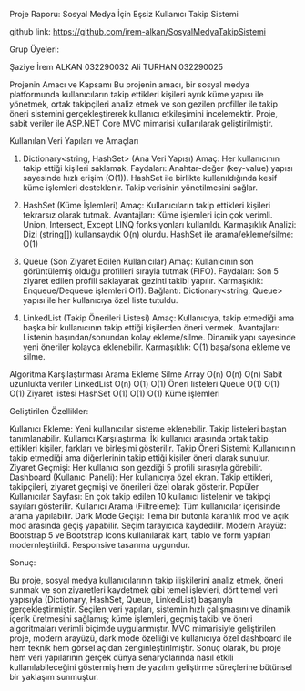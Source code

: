 Proje Raporu: Sosyal Medya İçin Eşsiz Kullanıcı Takip Sistemi

github link:
https://github.com/irem-alkan/SosyalMedyaTakipSistemi

Grup Üyeleri:

Şaziye İrem ALKAN 032290032
Ali TURHAN 032290025

 Projenin Amacı ve Kapsamı
Bu projenin amacı, bir sosyal medya platformunda kullanıcıların takip ettikleri kişileri ayrık küme yapısı ile yönetmek, ortak takipçileri analiz etmek ve son gezilen profiller ile takip öneri sistemini gerçekleştirerek kullanıcı etkileşimini incelemektir. 
Proje, sabit veriler ile ASP.NET Core MVC mimarisi kullanılarak geliştirilmiştir.

 Kullanılan Veri Yapıları ve Amaçları
 
1. Dictionary<string, HashSet>  (Ana Veri Yapısı)
Amaç: Her kullanıcının takip ettiği kişileri saklamak.
Faydaları:
Anahtar-değer (key-value) yapısı sayesinde hızlı erişim (O(1)).
HashSet ile birlikte kullanıldığında kesif küme işlemleri desteklenir.
Takip verisinin yönetilmesini sağlar.

2. HashSet  (Küme İşlemleri)
Amaç: Kullanıcıların takip ettikleri kişileri tekrarsız olarak tutmak.
Avantajları:
Küme işlemleri için çok verimli.
Union, Intersect, Except LINQ fonksiyonları kullanıldı.
Karmaşıklık Analizi:
Dizi (string[]) kullansaydık O(n) olurdu.
HashSet ile arama/ekleme/silme: O(1)

3. Queue  (Son Ziyaret Edilen Kullanıcılar)
Amaç: Kullanıcının son görüntülemiş olduğu profilleri sırayla tutmak (FIFO).
Faydaları:
Son 5 ziyaret edilen profili saklayarak gezinti takibi yapılır.
Karmaşıklık: Enqueue/Dequeue işlemleri O(1).
Bağlantı: Dictionary<string, Queue<string>> yapısı ile her kullanıcıya özel liste tutuldu.

4. LinkedList  (Takip Önerileri Listesi)
Amaç: Kullanıcıya, takip etmediği ama başka bir kullanıcının takip ettiği kişilerden öneri vermek.
Avantajları:
Listenin başından/sonundan kolay ekleme/silme.
Dinamik yapı sayesinde yeni öneriler kolayca eklenebilir.
Karmaşıklık: O(1) başa/sona ekleme ve silme.

Algoritma Karşılaştırması
               Arama  Ekleme Silme
Array           O(n)   O(n)  O(n)  Sabit uzunlukta veriler
LinkedList      O(n)   O(1)  O(1)  Öneri listeleri
Queue           O(1)   O(1)  O(1)  Ziyaret listesi
HashSet         O(1)   O(1)  O(1)  Küme işlemleri

Geliştirilen Özellikler:

Kullanıcı Ekleme: Yeni kullanıcılar sisteme eklenebilir. Takip listeleri baştan tanımlanabilir.
Kullanıcı Karşılaştırma: İki kullanıcı arasında ortak takip ettikleri kişiler, farkları ve birleşimi gösterilir.
Takip Öneri Sistemi: Kullanıcının takip etmediği ama diğerlerinin takip ettiği kişiler öneri olarak sunulur.
Ziyaret Geçmişi: Her kullanıcı son gezdiği 5 profili sırasıyla görebilir.
Dashboard (Kullanıcı Paneli): Her kullanıcıya özel ekran. Takip ettikleri, takipçileri, ziyaret geçmişi ve önerileri özel olarak gösterir.
Popüler Kullanıcılar Sayfası: En çok takip edilen 10 kullanıcı listelenir ve takipçi sayıları gösterilir.
Kullanıcı Arama (Filtreleme): Tüm kullanıcılar içerisinde arama yapılabilir.
Dark Mode Geçişi: Tema bir butonla karanlık mod ve açık mod arasında geçiş yapabilir. Seçim tarayıcıda kaydedilir.
Modern Arayüz: Bootstrap 5 ve Bootstrap Icons kullanılarak kart, tablo ve form yapıları modernleştirildi. Responsive tasarıma uygundur.

Sonuç:

Bu proje, sosyal medya kullanıcılarının takip ilişkilerini analiz etmek, öneri sunmak ve son ziyaretleri kaydetmek gibi temel işlevleri, dört temel veri yapısıyla (Dictionary, HashSet, Queue, LinkedList) başarıyla gerçekleştirmiştir.
Seçilen veri yapıları, sistemin hızlı çalışmasını ve dinamik içerik üretmesini sağlamış; küme işlemleri, geçmiş takibi ve öneri algoritmaları verimli biçimde uygulanmıştır. MVC mimarisiyle geliştirilen proje, modern arayüzü, dark mode özelliği ve kullanıcıya özel dashboard ile hem teknik hem görsel açıdan zenginleştirilmiştir.
Sonuç olarak, bu proje hem veri yapılarının gerçek dünya senaryolarında nasıl etkili kullanılabileceğini göstermiş hem de yazılım geliştirme süreçlerine bütünsel bir yaklaşım sunmuştur.

